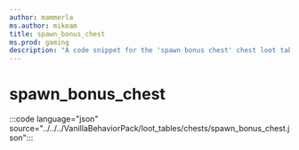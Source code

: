 ```yaml
---
author: mammerla
ms.author: mikeam
title: spawn_bonus_chest
ms.prod: gaming
description: "A code snippet for the 'spawn bonus chest' chest loot table"
---
```


# spawn_bonus_chest

:::code language="json" source="../../../VanillaBehaviorPack/loot_tables/chests/spawn_bonus_chest.json":::
